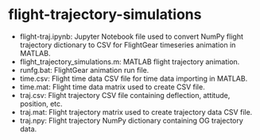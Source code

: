 # flight-trajectory-simulations

- flight-traj.ipynb: Jupyter Notebook file used to convert NumPy flight trajectory dictionary to CSV for FlightGear timeseries animation in MATLAB.
- flight_trajectory_simulations.m: MATLAB flight trajectory animation.
- runfg.bat: FlightGear animation run file.
- time.csv: Flight time data CSV file for time data importing in MATLAB.
- time.mat: Flight time data matrix used to create CSV file.
- traj.csv: Flight trajectory CSV file containing deflection, attitude, position, etc.
- traj.mat: Flight trajectory matrix used to create trajectory data CSV file.
- traj.npy: Flight trajectory NumPy dictionary containing OG trajectory data. 
